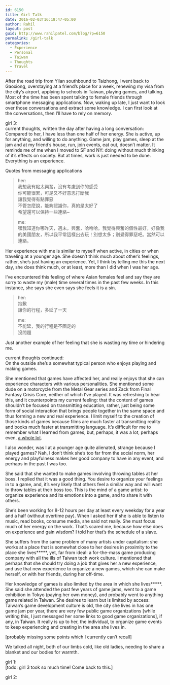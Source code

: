 ```yaml
---
id: 6150
title: Girl Talk
date: 2016-02-03T16:18:47-05:00
author: Rahil
layout: post
guid: http://www.rahilpatel.com/blog/?p=6150
permalink: /girl-talk
categories:
  - Experience
  - Personal
  - Taiwan
  - Thoughts
  - Travel
---
```

After the road trip from Yilan southbound to Taizhong, I went back to Gaoxiong, overstaying at a friend&#8217;s place for a week, renewing my visa from the city&#8217;s airport, applying to schools in Taiwan, playing games, and talking. Most of the time has been spent talking to female friends through smartphone messaging applications. Now, waking up late, I just want to look over those conversations and extract some knowledge. I can first look at the conversations, then I&#8217;ll have to rely on memory.

girl 3:  
current thoughts, written the day after having a long conversation:  
Compared to her, I have less than one half of her energy. She is active, up for anything, and willing to do anything. Game jam, play games, sleep at the jam and at my friend&#8217;s house, run, join events, eat out, doesn&#8217;t matter. It reminds me of me when I moved to SF and NY: doing without much thinking of it&#8217;s effects on society. But at times, work is just needed to be done. Everything is an experience.

Quotes from messaging applications

> her:  
> 我想我有點太興奮，沒有考慮到你的感受  
> 你可能很累，可是又不好意思打斷我  
> 讓我覺得有點罪惡  
> 不管怎麼說，能夠認識你，真的是太好了  
> 希望還可以保持一些連絡~
> 
> me:  
> 嘿我知道你哪昨天，週末，興奮，哈哈哈。我覺得興奮的個性最好，好像我的美國朋友，所以我平常這樣出去玩！別想太多；別覺得罪惡吧。當然可以連絡。 

Her experience with me is similar to myself when active, in cities or when traveling at a younger age. She doesn&#8217;t think much about other&#8217;s feelings, rather, she&#8217;s just having an experience. Yet, I think by telling me this the next day, she does think much, or at least, more than I did when I was her age.

I&#8217;ve encountered this feeling of where Asian females feel and say they are sorry to waste my (male) time several times in the past few weeks. In this instance, she says she even says she feels it is a sin.

> her:  
> 抱歉  
> 讓你的行程，多延了一天
> 
> me:  
> 不能延，我的行程是不固定的  
> 沒問題 

Just another example of her feeling that she is wasting my time or hindering me.

current thoughts continued:  
On the outside she&#8217;s a somewhat typical person who enjoys playing and making games.

She mentioned that games have affected her, and really enjoys that she can experience characters with various personalities. She mentioned some dude on a motorcycle from the Metal Gear series and Zack from Final Fantasy Crisis Core, neither of which I&#8217;ve played. It was refreshing to hear this, and it counterpoints my current feeling: that the content of games shouldn&#8217;t be focused on transmitting education, rather, just being some form of social interaction that brings people together in the same space and thus forming a new and real experience. I limit myself to the creation of those kinds of games because films are much faster at transmitting reality and books much faster at transmitting language. It&#8217;s difficult for me to remember what I learned from games, but, perhaps, it was a lot, perhaps even, [a whole lot](http://www.rahilpatel.com/blog/jrpgs-emulate-travel).

I also wonder, was I at a younger age quite alienated, strange because I played games? Nah, I don&#8217;t think she&#8217;s too far from the social norm, her energy and playfulness makes her good company to have in any event, and perhaps in the past I was too.

She said that she wanted to make games involving throwing tables at her boss. I replied that it was a good thing. You desire to organize your feelings in to a game, and, it&#8217;s very likely that others feel a similar way and will want to throw tables at their boss too. This is the mind of a game artist: to organize experience and its emotions into a game, and to share it with others.

She&#8217;s been working for 8-12 hours per day at least every weekday for a year and a half (without overtime pay). When I asked her if she is able to listen to music, read books, consume media, she said not really. She must focus much of her energy on the work. That&#8217;s scared me, because how else does on experience and gain wisdom? I told her that&#8217;s the schedule of a slave.

She suffers from the same problem of many artists under capitalism: she works at a place that is somewhat close to her desires in proximity to the place she lives\*****, yet, far from ideal: a for-the-mass game producing company with all the ills of Taiwan tech work culture. I mentioned that perhaps that she should try doing a job that gives her a new experience, and use that new experience to organize a new games, which she can make herself, or with her friends, during her off-time.

Her knowledge of games is also limited by the area in which she lives\*****. She said she attended the past few years of game jams, went to a game exhibition in Tokyo (paying her own money), and probably went to anything game related in Taiwan. She desires to learn but is limited by access: Taiwan&#8217;s game development culture is old, the city she lives in has one game jam per year, there are very few public game organizations [while writing this, I just messaged her some links to good game organizations], if any, in Taiwan. It really is up to her, the individual, to organize game events to keep experiencing and creating in the area she lives in.

[probably missing some points which I currently can&#8217;t recall]

We talked all night, both of our limbs cold, like old ladies, needing to share a blanket and our bodies for warmth.

girl 1:  
[todo: girl 3 took so much time! Come back to this.]

girl 2: